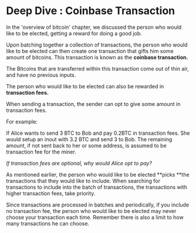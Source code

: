 # Deep Dive : Coinbase Transaction

In the 'overview of bitcoin' chapter, we discussed the person who would like to be elected, getting a reward for doing a good job.

Upon batching together a collection of transactions, the person who would like to be elected can then create one transaction that gifts him some amount of bitcoins. This transaction is known as the **coinbase transaction.**

The Bitcoins that are transferred within this transaction come out of thin air, and have no previous inputs.

The person who would like to be elected can also be rewarded in **transaction fees.**

When sending a transaction, the sender can opt to give some amount in transaction fees.

For example:

If Alice wants to send 3 BTC to Bob and pay 0.2BTC in transaction fees. She would setup an inout with 3.2 BTC and send 3 to Bob. The remaining amount, if not sent back to her or some address, is assumed to be transaction fee for the miner.

_If transaction fees are optional, why would Alice opt to pay?_

As mentioned earlier, the person who would like to be elected **picks **the transactions that they would like to include. When searching for transactions to include into the batch of transactions, the transactions with higher transaction fees, take priority.

Since transactions are processed in batches and periodically, if you include no transaction fee, the person who would like to be elected may never choose your transaction each time. Remember there is also a limit to how many transactions he can choose.

